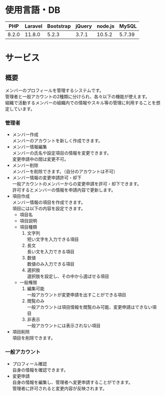 # 使用言語・DB

|PHP|Laravel|Bootstrap|jQuery|node.js|MySQL
|-|-|-|-|-|-|
|8.2.0|11.8.0|5.2.3|3.7.1|10.5.2|5.7.39

# サービス
## 概要
メンバーのプロフィールを管理するシステムです。  
管理者と一般アカウントの2種類に分けられ、各々以下の機能が使えます。  
組織で活動するメンバーの組織内での情報やスキル等の管理に利用することを想定しています。
### 管理者
- メンバー作成  
  メンバーのアカウントを新しく作成できます。
- メンバー情報編集  
  メンバーの氏名や設定項目の情報を変更できます。  
  変更申請中の間は変更不可。
- メンバー削除  
  メンバーを削除できます。（自分のアカウントは不可）  
- メンバー情報の変更申請許可・却下  
  一般アカウントのメンバーからの変更申請を許可・却下できます。  
  許可するとメンバーの情報を申請内容で更新します。  
- 項目作成  
  メンバー情報の項目を作成できます。  
  項目には以下の内容を設定できます。  
  - 項目名  
  - 項目説明  
  - 項目種類  
    1. 文字列  
       短い文字を入力できる項目  
    2. 長文  
       長い文を入力できる項目  
    3. 数値  
       数値のみ入力できる項目  
    4. 選択肢  
       選択肢を設定し、その中から選ばせる項目  
  - 一般権限  
    1. 編集可能  
       一般アカウントが変更申請を出すことができる項目  
    2. 閲覧のみ  
       一般アカウントは項目情報を閲覧のみ可能、変更申請はできない項目  
    3. 非表示  
       一般アカウントには表示されない項目  
- 項目削除  
  項目を削除できます。  
### 一般アカウント  
- プロフィール確認  
  自身の情報を確認できます。  
- 変更申請  
  自身の情報を編集し、管理者へ変更申請することができます。  
  管理者に許可されると変更内容が反映されます。
